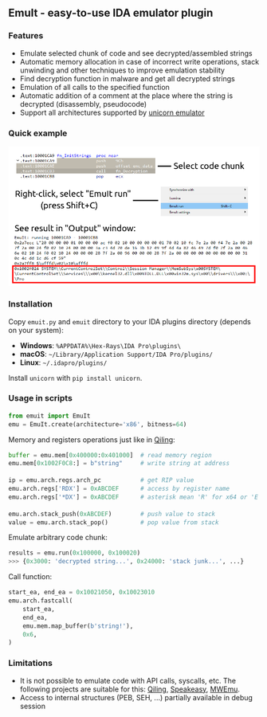 ## EmuIt - easy-to-use IDA emulator plugin

### Features
- Emulate selected chunk of code and see decrypted/assembled strings
- Automatic memory allocation in case of incorrect write operations, stack unwinding and other techniques to improve emulation stability 
- Find decryption function in malware and get all decrypted strings
- Emulation of all calls to the specified function
- Automatic addition of a comment at the place where the string is decrypted (disassembly, pseudocode)
- Support all architectures supported by [unicorn emulator](https://github.com/unicorn-engine/unicorn)

### Quick example
![QuickExample](./images/example.png)

### Installation

Copy `emuit.py` and `emuit` directory to your IDA plugins directory (depends on your system):
- **Windows**: `%APPDATA%\Hex-Rays\IDA Pro\plugins\`
- **macOS**: `~/Library/Application Support/IDA Pro/plugins/`
- **Linux**: `~/.idapro/plugins/`

Install `unicorn` with `pip install unicorn`. 

### Usage in scripts
```python
from emuit import EmuIt
emu = EmuIt.create(architecture='x86', bitness=64)
```

Memory and registers operations just like in [Qiling](https://github.com/qilingframework/qiling):
```python
buffer = emu.mem[0x400000:0x401000]  # read memory region
emu.mem[0x1002F0C8:] = b"string"     # write string at address

ip = emu.arch.regs.arch_pc           # get RIP value
emu.arch.regs['RDX'] = 0xABCDEF      # access by register name
emu.arch.regs['*DX'] = 0xABCDEF      # asterisk mean 'R' for x64 or 'E' for x86

emu.arch.stack_push(0xABCDEF)        # push value to stack
value = emu.arch.stack_pop()         # pop value from stack
```

Emulate arbitrary code chunk:
```python
results = emu.run(0x100000, 0x100020)
>>> {0x3000: 'decrypted string...', 0x24000: 'stack junk...', ...}
```

Call function:
```python
start_ea, end_ea = 0x10021050, 0x10023010 
emu.arch.fastcall(
    start_ea,
    end_ea, 
    emu.mem.map_buffer(b'string!'),
    0x6,
)
```

### Limitations
- It is not possible to emulate code with API calls, syscalls, etc. The following projects are suitable for this: [Qiling](https://github.com/qilingframework/qiling), [Speakeasy](https://github.com/mandiant/speakeasy), [MWEmu](https://github.com/sha0coder/mwemu).
- Access to internal structures (PEB, SEH, ...) partially available in debug session


